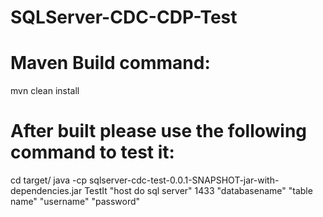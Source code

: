 # SQLServer-CDC-CDP-Test

# Maven Build command: 
mvn clean install

# After built please use the following command to test it: 
cd target/ 
java -cp sqlserver-cdc-test-0.0.1-SNAPSHOT-jar-with-dependencies.jar TestIt "host do sql server" 1433 "databasename" "table name" "username" "password"

 


